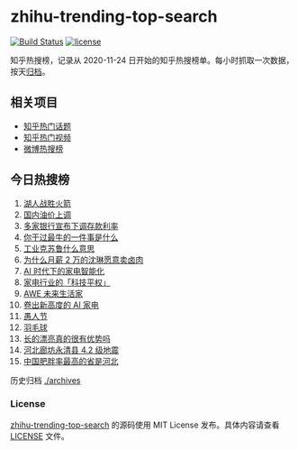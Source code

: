 # zhihu-trending-top-search

[![Build Status](https://github.com/justjavac/zhihu-trending-top-search/workflows/ci/badge.svg?branch=main)](https://github.com/justjavac/zhihu-trending-top-search/actions)
[![license](https://img.shields.io/github/license/justjavac/zhihu-trending-top-search)](https://github.com/justjavac/zhihu-trending-top-search/blob/main/LICENSE)

知乎热搜榜，记录从 2020-11-24 日开始的知乎热搜榜单。每小时抓取一次数据，按天[归档](./archives)。

## 相关项目

- [知乎热门话题](https://github.com/justjavac/zhihu-trending-hot-questions)
- [知乎热门视频](https://github.com/justjavac/zhihu-trending-hot-video)
- [微博热搜榜](https://github.com/justjavac/weibo-trending-hot-search)

## 今日热搜榜

<!-- BEGIN -->
<!-- 最后更新时间 Wed Apr 02 2025 23:14:31 GMT+0800 (China Standard Time) -->

1. [湖人战胜火箭](https://www.zhihu.com/search?q=%E6%B9%96%E4%BA%BA%E6%88%98%E8%83%9C%E7%81%AB%E7%AE%AD)
1. [国内油价上调](https://www.zhihu.com/search?q=%E5%9B%BD%E5%86%85%E6%B2%B9%E4%BB%B7%E4%B8%8A%E8%B0%83)
1. [多家银行宣布下调存款利率](https://www.zhihu.com/search?q=%E5%A4%9A%E5%AE%B6%E9%93%B6%E8%A1%8C%E5%AE%A3%E5%B8%83%E4%B8%8B%E8%B0%83%E5%AD%98%E6%AC%BE%E5%88%A9%E7%8E%87)
1. [你干过最牛的一件事是什么](https://www.zhihu.com/search?q=%E4%BD%A0%E5%B9%B2%E8%BF%87%E6%9C%80%E7%89%9B%E7%9A%84%E4%B8%80%E4%BB%B6%E4%BA%8B%E6%98%AF%E4%BB%80%E4%B9%88)
1. [工业克苏鲁什么意思](https://www.zhihu.com/search?q=%E5%B7%A5%E4%B8%9A%E5%85%8B%E8%8B%8F%E9%B2%81%E4%BB%80%E4%B9%88%E6%84%8F%E6%80%9D)
1. [为什么月薪 2 万的沈琳愿意卖卤肉](https://www.zhihu.com/search?q=%E4%B8%BA%E4%BB%80%E4%B9%88%E6%9C%88%E8%96%AA%202%20%E4%B8%87%E7%9A%84%E6%B2%88%E7%90%B3%E6%84%BF%E6%84%8F%E5%8D%96%E5%8D%A4%E8%82%89)
1. [AI 时代下的家电智能化](https://www.zhihu.com/search?q=AI%C2%A0%E6%97%B6%E4%BB%A3%E4%B8%8B%E7%9A%84%E5%AE%B6%E7%94%B5%E6%99%BA%E8%83%BD%E5%8C%96)
1. [家电行业的「科技平权」](https://www.zhihu.com/search?q=%E5%AE%B6%E7%94%B5%E8%A1%8C%E4%B8%9A%E7%9A%84%E3%80%8C%E7%A7%91%E6%8A%80%E5%B9%B3%E6%9D%83%E3%80%8D)
1. [AWE 未来生活家](https://www.zhihu.com/search?q=AWE%C2%A0%E6%9C%AA%E6%9D%A5%E7%94%9F%E6%B4%BB%E5%AE%B6)
1. [卷出新高度的 AI 家电](https://www.zhihu.com/search?q=%E5%8D%B7%E5%87%BA%E6%96%B0%E9%AB%98%E5%BA%A6%E7%9A%84%20AI%C2%A0%E5%AE%B6%E7%94%B5)
1. [愚人节](https://www.zhihu.com/search?q=%E6%84%9A%E4%BA%BA%E8%8A%82)
1. [羽毛球](https://www.zhihu.com/search?q=%E7%BE%BD%E6%AF%9B%E7%90%83)
1. [长的漂亮真的很有优势吗](https://www.zhihu.com/search?q=%E9%95%BF%E7%9A%84%E6%BC%82%E4%BA%AE%E7%9C%9F%E7%9A%84%E5%BE%88%E6%9C%89%E4%BC%98%E5%8A%BF%E5%90%97)
1. [河北廊坊永清县 4.2 级地震](https://www.zhihu.com/search?q=%E6%B2%B3%E5%8C%97%E5%BB%8A%E5%9D%8A%E6%B0%B8%E6%B8%85%E5%8E%BF%204.2%20%E7%BA%A7%E5%9C%B0%E9%9C%87)
1. [中国肥胖率最高的省是河北](https://www.zhihu.com/search?q=%E4%B8%AD%E5%9B%BD%E8%82%A5%E8%83%96%E7%8E%87%E6%9C%80%E9%AB%98%E7%9A%84%E7%9C%81%E6%98%AF%E6%B2%B3%E5%8C%97)

<!-- END -->

历史归档 [./archives](./archives)

### License

[zhihu-trending-top-search](https://github.com/justjavac/zhihu-trending-top-search) 的源码使用 MIT License
发布。具体内容请查看 [LICENSE](./LICENSE) 文件。

